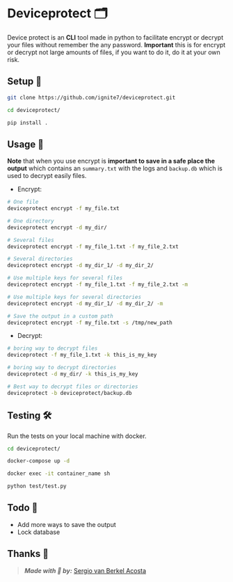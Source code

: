# Deviceprotect 🗂

Device protect is an **CLI** tool made in python to facilitate encrypt or
decrypt your files without remember the any password. **Important** this is
for encrypt or decrypt not large amounts of files, if you want to do it,
do it at your own risk.

## Setup 🧲

```bash
git clone https://github.com/ignite7/deviceprotect.git

cd deviceprotect/

pip install .
```

## Usage 📕

**Note** that when you use encrypt is **important to save in a safe place
the output** which contains an `summary.txt` with the logs and `backup.db`
which is used to decrypt easily files.

- Encrypt:

```bash
# One file
deviceprotect encrypt -f my_file.txt

# One directory
deviceprotect encrypt -d my_dir/

# Several files
deviceprotect encrypt -f my_file_1.txt -f my_file_2.txt

# Several directories
deviceprotect encrypt -d my_dir_1/ -d my_dir_2/

# Use multiple keys for several files
deviceprotect encrypt -f my_file_1.txt -f my_file_2.txt -m

# Use multiple keys for several directories
deviceprotect encrypt -d my_dir_1/ -d my_dir_2/ -m

# Save the output in a custom path
deviceprotect encrypt -f my_file.txt -s /tmp/new_path
```

- Decrypt:

```bash
# boring way to decrypt files
deviceprotect -f my_file_1.txt -k this_is_my_key

# boring way to decrypt directories
deviceprotect -d my_dir/ -k this_is_my_key

# Best way to decrypt files or directories
deviceprotect -b deviceprotect/backup.db
```

## Testing 🛠

Run the tests on your local machine with docker.

```bash
cd deviceprotect/

docker-compose up -d

docker exec -it container_name sh

python test/test.py
```

## Todo 📣

- Add more ways to save the output
- Lock database

## Thanks 👏

> **_Made with 💙 by:_** [Sergio van Berkel Acosta](https://www.sergiovanberkel.com/)
